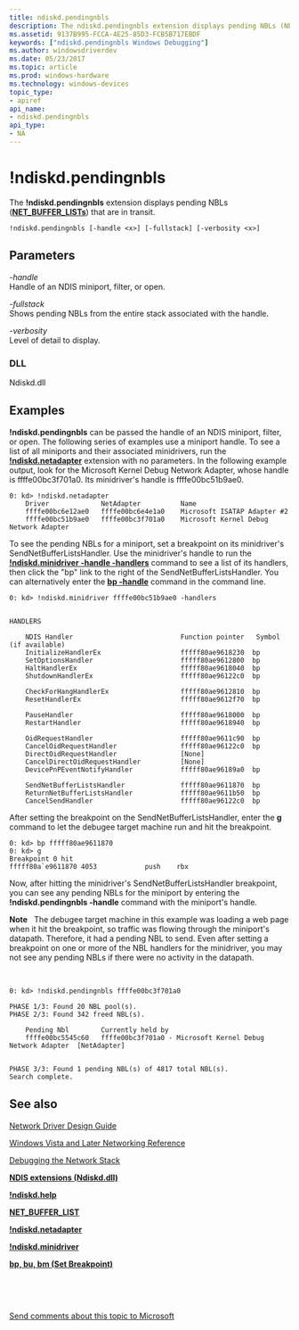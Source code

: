 ```yaml
---
title: ndiskd.pendingnbls
description: The ndiskd.pendingnbls extension displays pending NBLs (NET_BUFFER_LISTs) that are in transit.
ms.assetid: 9137B995-FCCA-4E25-85D3-FCB5B717EBDF
keywords: ["ndiskd.pendingnbls Windows Debugging"]
ms.author: windowsdriverdev
ms.date: 05/23/2017
ms.topic: article
ms.prod: windows-hardware
ms.technology: windows-devices
topic_type:
- apiref
api_name:
- ndiskd.pendingnbls
api_type:
- NA
---
```


# !ndiskd.pendingnbls


The **!ndiskd.pendingnbls** extension displays pending NBLs ([**NET\_BUFFER\_LISTs**](https://msdn.microsoft.com/windows/hardware/drivers/network/net-buffer-list-structure)) that are in transit.

```
!ndiskd.pendingnbls [-handle <x>] [-fullstack] [-verbosity <x>] 
```

## <span id="Parameters"></span><span id="parameters"></span><span id="PARAMETERS"></span>Parameters


<span id="_______-handle______"></span><span id="_______-HANDLE______"></span> *-handle*   
Handle of an NDIS miniport, filter, or open.

<span id="_______-fullstack______"></span><span id="_______-FULLSTACK______"></span> *-fullstack*   
Shows pending NBLs from the entire stack associated with the handle.

<span id="_______-verbosity______"></span><span id="_______-VERBOSITY______"></span> *-verbosity*   
Level of detail to display.

### <span id="DLL"></span><span id="dll"></span>DLL

Ndiskd.dll

Examples
--------

**!ndiskd.pendingnbls** can be passed the handle of an NDIS miniport, filter, or open. The following series of examples use a miniport handle. To see a list of all miniports and their associated minidrivers, run the [**!ndiskd.netadapter**](-ndiskd-netadapter.md) extension with no parameters. In the following example output, look for the Microsoft Kernel Debug Network Adapter, whose handle is ffffe00bc3f701a0. Its minidriver's handle is ffffe00bc51b9ae0.

```
0: kd> !ndiskd.netadapter
    Driver             NetAdapter          Name                                 
    ffffe00bc6e12ae0   ffffe00bc6e4e1a0    Microsoft ISATAP Adapter #2
    ffffe00bc51b9ae0   ffffe00bc3f701a0    Microsoft Kernel Debug Network Adapter
```

To see the pending NBLs for a miniport, set a breakpoint on its minidriver's SendNetBufferListsHandler. Use the minidriver's handle to run the [**!ndiskd.minidriver -handle -handlers**](-ndiskd-minidriver.md) command to see a list of its handlers, then click the "bp" link to the right of the SendNetBufferListsHandler. You can alternatively enter the [**bp -handle**](bp--bu--bm--set-breakpoint-.md) command in the command line.

```
0: kd> !ndiskd.minidriver ffffe00bc51b9ae0 -handlers


HANDLERS

    NDIS Handler                           Function pointer   Symbol (if available)
    InitializeHandlerEx                    fffff80ae9618230  bp
    SetOptionsHandler                      fffff80ae9612800  bp
    HaltHandlerEx                          fffff80ae9618040  bp
    ShutdownHandlerEx                      fffff80ae96122c0  bp

    CheckForHangHandlerEx                  fffff80ae9612810  bp
    ResetHandlerEx                         fffff80ae9612f70  bp

    PauseHandler                           fffff80ae9618000  bp
    RestartHandler                         fffff80ae9618940  bp

    OidRequestHandler                      fffff80ae9611c90  bp
    CancelOidRequestHandler                fffff80ae96122c0  bp
    DirectOidRequestHandler                [None]
    CancelDirectOidRequestHandler          [None]
    DevicePnPEventNotifyHandler            fffff80ae96189a0  bp

    SendNetBufferListsHandler              fffff80ae9611870  bp
    ReturnNetBufferListsHandler            fffff80ae9611b50  bp
    CancelSendHandler                      fffff80ae96122c0  bp
```

After setting the breakpoint on the SendNetBufferListsHandler, enter the **g** command to let the debugee target machine run and hit the breakpoint.

```
0: kd> bp fffff80ae9611870
0: kd> g
Breakpoint 0 hit
fffff80a`e9611870 4053            push    rbx
```

Now, after hitting the minidriver's SendNetBufferListsHandler breakpoint, you can see any pending NBLs for the miniport by entering the **!ndiskd.pendingnbls -handle** command with the miniport's handle.

**Note**  
The debugee target machine in this example was loading a web page when it hit the breakpoint, so traffic was flowing through the miniport's datapath. Therefore, it had a pending NBL to send. Even after setting a breakpoint on one or more of the NBL handlers for the minidriver, you may not see any pending NBLs if there were no activity in the datapath.

 

```
0: kd> !ndiskd.pendingnbls ffffe00bc3f701a0

PHASE 1/3: Found 20 NBL pool(s).                 
PHASE 2/3: Found 342 freed NBL(s).                                    

    Pending Nbl        Currently held by                                        
    ffffe00bc5545c60   ffffe00bc3f701a0 - Microsoft Kernel Debug Network Adapter  [NetAdapter]                    
    

PHASE 3/3: Found 1 pending NBL(s) of 4817 total NBL(s).                      
Search complete.
```

## <span id="see_also"></span>See also


[Network Driver Design Guide](https://msdn.microsoft.com/windows/hardware/drivers/network/index)

[Windows Vista and Later Networking Reference](https://msdn.microsoft.com/library/windows/hardware/ff571081)

[Debugging the Network Stack](https://go.microsoft.com/fwlink/p/?linkid=845311)

[**NDIS extensions (Ndiskd.dll)**](ndis-extensions--ndiskd-dll-.md)

[**!ndiskd.help**](-ndiskd-help.md)

[**NET\_BUFFER\_LIST**](https://msdn.microsoft.com/windows/hardware/drivers/network/net-buffer-list-structure)

[**!ndiskd.netadapter**](-ndiskd-netadapter.md)

[**!ndiskd.minidriver**](-ndiskd-minidriver.md)

[**bp, bu, bm (Set Breakpoint)**](bp--bu--bm--set-breakpoint-.md)

 

 

[Send comments about this topic to Microsoft](mailto:wsddocfb@microsoft.com?subject=Documentation%20feedback%20[debugger\debugger]:%20!ndiskd.pendingnbls%20%20RELEASE:%20%285/15/2017%29&body=%0A%0APRIVACY%20STATEMENT%0A%0AWe%20use%20your%20feedback%20to%20improve%20the%20documentation.%20We%20don't%20use%20your%20email%20address%20for%20any%20other%20purpose,%20and%20we'll%20remove%20your%20email%20address%20from%20our%20system%20after%20the%20issue%20that%20you're%20reporting%20is%20fixed.%20While%20we're%20working%20to%20fix%20this%20issue,%20we%20might%20send%20you%20an%20email%20message%20to%20ask%20for%20more%20info.%20Later,%20we%20might%20also%20send%20you%20an%20email%20message%20to%20let%20you%20know%20that%20we've%20addressed%20your%20feedback.%0A%0AFor%20more%20info%20about%20Microsoft's%20privacy%20policy,%20see%20http://privacy.microsoft.com/default.aspx. "Send comments about this topic to Microsoft")





